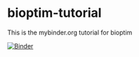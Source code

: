 # bioptim-tutorial
This is the mybinder.org tutorial for bioptim

[![Binder](https://mybinder.org/badge_logo.svg)](https://mybinder.org/v2/gh/pyomeca/bioptim-tutorial/HEAD)

